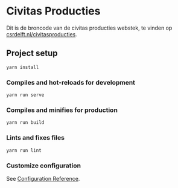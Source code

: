 # Civitas Producties

Dit is de broncode van de civitas producties webstek, te vinden op [csrdelft.nl/civitasproducties](https://csrdelft.nl/civitasproducties).

## Project setup
```
yarn install
```

### Compiles and hot-reloads for development
```
yarn run serve
```

### Compiles and minifies for production
```
yarn run build
```

### Lints and fixes files
```
yarn run lint
```

### Customize configuration
See [Configuration Reference](https://cli.vuejs.org/config/).
